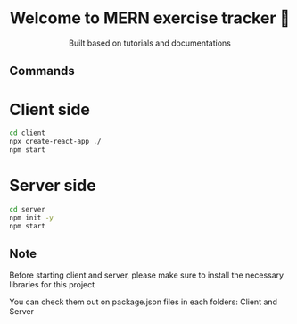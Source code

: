 <h1 align="center">Welcome to MERN exercise tracker 👋</h1>
<p align="center">Built based on tutorials and documentations</p>

## Commands

# Client side
```sh
cd client
npx create-react-app ./
npm start
```

# Server side
```sh
cd server
npm init -y
npm start
```


## Note
<p color="gray">Before starting client and server, please make sure to install the necessary libraries for this project</p>
<p>You can check them out on package.json files in each folders: Client and Server</p>
